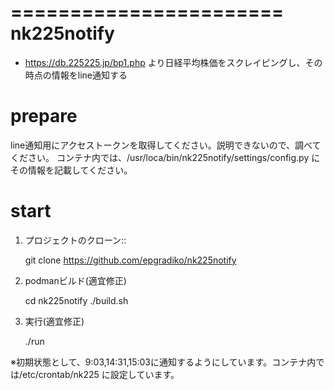  
======================= 
nk225notify 
======================= 
* https://db.225225.jp/bp1.php より日経平均株価をスクレイピングし、その時点の情報をline通知する
 

prepare
===========
line通知用にアクセストークンを取得してください。説明できないので、調べてください。
コンテナ内では、/usr/loca/bin/nk225notify/settings/config.py にその情報を記載してください。


start
===========
1. プロジェクトのクローン::
 
    git clone https://github.com/epgradiko/nk225notify

2. podmanビルド(適宜修正)

    cd nk225notify
    ./build.sh

3. 実行(適宜修正)

    ./run

※初期状態として、9:03,14:31,15:03に通知するようにしています。コンテナ内では/etc/crontab/nk225 に設定しています。
